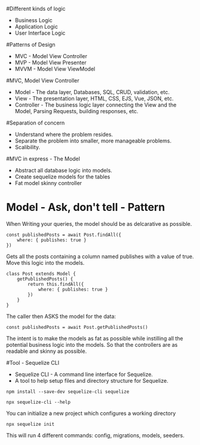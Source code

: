#Different kinds of logic
* Business Logic
* Application Logic
* User Interface Logic

#Patterns of Design
* MVC - Model View Controller
* MVP - Model View Presenter
* MVVM - Model View ViewModel

#MVC, Model View Controller
* Model - The data layer, Databases, SQL, CRUD, validation, etc.
* View - The presentation layer, HTML, CSS, EJS, Vue, JSON, etc.
* Controller - The business logic layer connecting the View and the Model, Parsing Requests, building responses, etc.

#Separation of concern
* Understand where the problem resides.
* Separate the problem into smaller, more manageable problems.
* Scalibility. 

#MVC in express - The Model
* Abstract all database logic into models.
* Create sequelize models for the tables 
* Fat model skinny controller

# Model - Ask, don't tell - Pattern
When Writing your queries, the model should be as delcarative as possible. 
```
const publishedPosts = await Post.findAll({
    where: { publishes: true }
})
```
Gets all the posts containing a column named publishes with a value of true.
Move this logic into the models.
```
class Post extends Model {
    getPublishedPosts() {
        return this.findAll({
            where: { publishes: true }
        })
    }
}
```
The caller then ASKS the model for the data:
```
const publishedPosts = await Post.getPublishedPosts()
```
The intent is to make the models as fat as possible while instilling all the potential business logic into the models. So that the controllers are as readable and skinny as possible.



#Tool - Sequelize CLI
* Sequelize CLI - A command line interface for Sequelize.
* A tool to help setup files and directory structure for Sequelize.
```
npm install --save-dev sequelize-cli sequelize
```
```
npx sequelize-cli --help
```
You can initialize a new project which configures a working directory
```
npx sequelize init
```
This will run 4 different commands: config, migrations, models, seeders.

